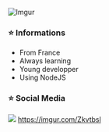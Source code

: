![Imgur](https://i.imgur.com/cLWuXp0.png?1)

### ⭐️ Informations 
- From France
- Always learning
- Young developper
- Using NodeJS

### ⭐️ Social Media
<a href="https://twitter.com/Nojii_">![](https://imgur.com/eDIAeng)</a>
<img>https://imgur.com/Zkvtbsl</img>

